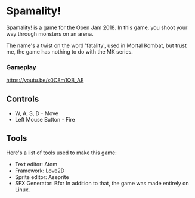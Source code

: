 # Spamality!

Spamality! is a game for the Open Jam 2018. In this game, you shoot your way through monsters on an arena.

The name's a twist on the word 'fatality', used in Mortal Kombat, but trust me, the game has nothing to do with the MK series.

### Gameplay

https://youtu.be/x0C8m1QB_AE

## Controls

 - W, A, S, D - Move
 - Left Mouse Button - Fire

## Tools

Here's a list of tools used to make this game:
 - Text editor: Atom
 - Framework: Love2D
 - Sprite editor: Aseprite
 - SFX Generator: Bfxr
In addition to that, the game was made entirely on Linux.

